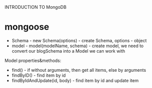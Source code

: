 INTRODUCTION TO MongoDB

# mongoose
- Schema - new Schema(options) - create Schema, options - object
- model - model(modelName, schema) - create model, we need to convert our blogSchema into a Model we can work with

Model properties&methods:
- find() - if without arguments, then get all items, else by arguments
- findByID() - find item by id
- findByIdAndUpdate(id, body) - find item by id and update item 
